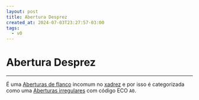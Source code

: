 ```yaml
---
layout: post
title: Abertura Desprez
created_at: 2024-07-03T23:27:57-03:00
tags:
  - v0
---
```

# Abertura Desprez
----

É uma [Aberturas de flanco](index/Aberturas%20de%20flanco.md) incomum no [xadrez](index/Xadrez.md) e por isso é categorizada como uma [Aberturas irregulares](index/Aberturas%20irregulares.md) com código ECO `A0`.